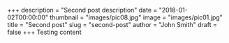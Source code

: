 +++
description = "Second post description"
date = "2018-01-02T00:00:00"
thumbnail = "images/pic08.jpg"
image = "images/pic01.jpg"
title = "Second post"
slug = "second-post"
author = "John Smith"
draft = false
+++
Testing content